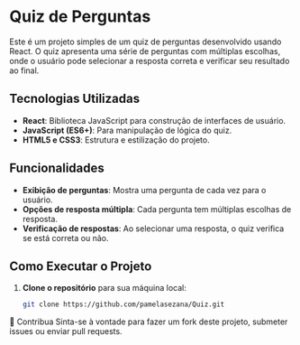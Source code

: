 # Quiz de Perguntas

Este é um projeto simples de um quiz de perguntas desenvolvido usando React. O quiz apresenta uma série de perguntas com múltiplas escolhas, onde o usuário pode selecionar a resposta correta e verificar seu resultado ao final.

## Tecnologias Utilizadas

- **React**: Biblioteca JavaScript para construção de interfaces de usuário.
- **JavaScript (ES6+)**: Para manipulação de lógica do quiz.
- **HTML5 e CSS3**: Estrutura e estilização do projeto.

## Funcionalidades

- **Exibição de perguntas**: Mostra uma pergunta de cada vez para o usuário.
- **Opções de resposta múltipla**: Cada pergunta tem múltiplas escolhas de resposta.
- **Verificação de respostas**: Ao selecionar uma resposta, o quiz verifica se está correta ou não.

## Como Executar o Projeto

1. **Clone o repositório** para sua máquina local:
   ```bash
   git clone https://github.com/pamelasezana/Quiz.git


🤝 Contribua
Sinta-se à vontade para fazer um fork deste projeto, submeter issues ou enviar pull requests.
